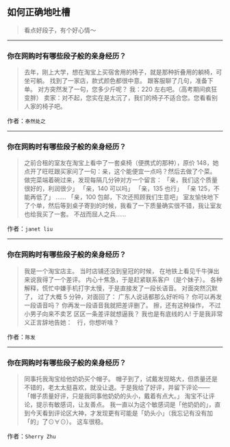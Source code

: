 ## 如何正确地吐槽

> 看点好段子，有个好心情～


 
---

### 你在网购时有哪些段子般的亲身经历？

> 去年，刚上大学，想在淘宝上买宿舍用的椅子，就是那种折叠用的躺椅，可坐可躺。
> 找到了一家店，款式颜色都很中意。
> 跟客服聊了几句，准备下单。
> 对方突然发了一句，您多少斤呢？
> 我：220 左右吧。（高考期间疯狂变胖）
> 卖家：对不起，您实在是太沉了，我们的椅子不适合您。您看看别人家的椅子吧。


作者：`泰然处之`

---

### 你在网购时有哪些段子般的亲身经历？

> 之前合租的室友在淘宝上看中了一套桌椅（便携式的那种），原价 148，她点开了旺旺跟买家问了一句：亲，这个能便宜一点吗？然后去做了个菜。
> 做完菜端着碗过来，发现每隔几分钟对方一个留言：
> 「亲，我们这个质量很好的，利润很少」
> 「亲，140 可以吗」
> 「亲，135 也行」
> 「亲 125，不能再低了」
> ……
> 「亲，100 包邮，下次还照顾我们生意吧」
> 室友愉快地下了个单，然后等到桌子寄到的时候，我看了一下质量确实很不错，我让室友也给我买了一套。
> 不战而屈人之兵……


作者：`janet liu`

---

### 你在网购时有哪些段子般的亲身经历？

> 我是一个淘宝店主。
> 当时店铺还没到皇冠的时候，
> 在地铁上看见千牛弹出来说我得了一个差评。
> 内心十焦急，于是赶紧联系客户（是个妹子）。
> 各种解释，慌忙中嫌手机打字太慢，于是直接发了一段长语音。
> 对面突然沉默了，
> 过了大概 5 分钟，对面回了：
> 广东人说话都那么好听吗？
> 你可以再发一段语音吗？
> 你再发一段语音我就把差评删了。
> 擦，还有这种操作，
> 不过小男子向来不卖艺
> 区区一条差评就想逼我？
> 我也是有底线的人!
> 于是我非常义正言辞地告她：
>  
> 行，你想听啥？


作者：`陈发`

---

### 你在网购时有哪些段子般的亲身经历？

> 同事托我淘宝给他奶奶买个帽子。
> 帽子到了，试戴发现略大，但质量还是不错的，老太太挺喜欢，就没让退。于是我给了好评，并留下评论——
> 「帽子质量好评，只是我同事他奶奶的头小，戴着有点大。」
> 淘宝不让评论，提示有敏感词，让友善点。
> 我一直以为这个敏感词是「他奶奶的」，直到今天看到评论区大神，才发现更有可能是「奶头小」（我忘记有没有加「的」了⊙∀⊙）。
> 这车很稳。


作者：`Sherry Zhu`